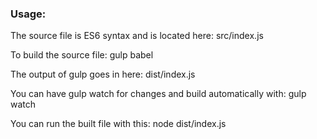 ### Usage:

The source file is ES6 syntax and is located here:
    src/index.js

To build the source file:
    gulp babel

The output of gulp goes in here:
    dist/index.js

You can have gulp watch for changes and build automatically with:
    gulp watch

You can run the built file with this:
    node dist/index.js
